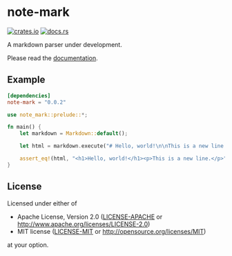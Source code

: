 # note-mark

[![crates.io](https://img.shields.io/crates/v/note-mark.svg)](https://crates.io/crates/note-mark)
[![docs.rs](https://docs.rs/note-mark/badge.svg)](https://docs.rs/note-mark)

A markdown parser under development.

Please read the [documentation](https://docs.rs/note-mark/).

## Example

```toml
[dependencies]
note-mark = "0.0.2"
```

```rust
use note_mark::prelude::*;

fn main() {
    let markdown = Markdown::default();

    let html = markdown.execute("# Hello, world!\n\nThis is a new line.");

    assert_eq!(html, "<h1>Hello, world!</h1><p>This is a new line.</p>");
}
```

## License

Licensed under either of

 * Apache License, Version 2.0
   ([LICENSE-APACHE](LICENSE-APACHE) or http://www.apache.org/licenses/LICENSE-2.0)
 * MIT license
   ([LICENSE-MIT](LICENSE-MIT) or http://opensource.org/licenses/MIT)

at your option.

